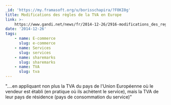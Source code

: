 ```yaml
---
_id: 'https://my.framasoft.org/u/borisschapira/?F0KI0g'
title: Modifications des règles de la TVA en Europe
link: >-
    https://www.gandi.net/news/fr/2014-12-26/2916-modifications_des_regles_de_la_tva_en_europe/
date: '2014-12-26'
tags:
    - name: E-commerce
      slug: e-commerce
    - name: Services
      slug: services
    - name: sharemarks
      slug: sharemarks
    - name: TVA
      slug: tva
---
```


<div class="markdown"><p>&quot;....en appliquant non plus la TVA du pays de l'Union Européenne où le vendeur est établi (en pratique où ils achètent le service), mais la TVA de leur pays de résidence (pays de consommation du service)&quot;
</p></div>

